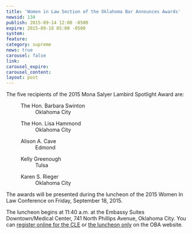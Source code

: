 ```yaml
---
title: 'Women in Law Section of the Oklahoma Bar Announces Awards'
newsid: 134
publish: 2015-09-14 12:00 -0500
expire: 2015-09-18 05:00 -0500
system: 
feature: 
category: supreme
news: true
carousel: false
link: 
carousel_expire: 
carousel_content: 
layout: post
---
```

<p>The five recipients of the 2015 Mona Salyer Lambird Spotlight Award are:</p>
<p>
&nbsp;&nbsp;&nbsp;&nbsp;&nbsp;&nbsp;&nbsp;&nbsp;&nbsp;&nbsp;The Hon. Barbara Swinton <br>
&nbsp;&nbsp;&nbsp;&nbsp;&nbsp;&nbsp;&nbsp;&nbsp;&nbsp;&nbsp;&nbsp;&nbsp;&nbsp;&nbsp;&nbsp;&nbsp;&nbsp;&nbsp;&nbsp;&nbsp;Oklahoma City  
</p>
<p>
&nbsp;&nbsp;&nbsp;&nbsp;&nbsp;&nbsp;&nbsp;&nbsp;&nbsp;&nbsp;The Hon. Lisa Hammond <br>
&nbsp;&nbsp;&nbsp;&nbsp;&nbsp;&nbsp;&nbsp;&nbsp;&nbsp;&nbsp;&nbsp;&nbsp;&nbsp;&nbsp;&nbsp;&nbsp;&nbsp;&nbsp;&nbsp;&nbsp;Oklahoma City</p>
<p>
&nbsp;&nbsp;&nbsp;&nbsp;&nbsp;&nbsp;&nbsp;&nbsp;&nbsp;&nbsp;Alison A. Cave <br>
&nbsp;&nbsp;&nbsp;&nbsp;&nbsp;&nbsp;&nbsp;&nbsp;&nbsp;&nbsp;&nbsp;&nbsp;&nbsp;&nbsp;&nbsp;&nbsp;&nbsp;&nbsp;&nbsp;&nbsp;Edmond </p>
<p>
&nbsp;&nbsp;&nbsp;&nbsp;&nbsp;&nbsp;&nbsp;&nbsp;&nbsp;&nbsp;Kelly Greenough <br>
&nbsp;&nbsp;&nbsp;&nbsp;&nbsp;&nbsp;&nbsp;&nbsp;&nbsp;&nbsp;&nbsp;&nbsp;&nbsp;&nbsp;&nbsp;&nbsp;&nbsp;&nbsp;&nbsp;&nbsp;Tulsa  
</p>
<p>
&nbsp;&nbsp;&nbsp;&nbsp;&nbsp;&nbsp;&nbsp;&nbsp;&nbsp;&nbsp;Karen S. Rieger <br>
&nbsp;&nbsp;&nbsp;&nbsp;&nbsp;&nbsp;&nbsp;&nbsp;&nbsp;&nbsp;&nbsp;&nbsp;&nbsp;&nbsp;&nbsp;&nbsp;&nbsp;&nbsp;&nbsp;&nbsp;Oklahoma City </p>
<p>The awards will be presented during the luncheon of the 2015 Women In Law Conference on Friday, September 18, 2015. </p>
<p>The luncheon begins at 11:40 a.m. at the Embassy Suites Downtown/Medical Center, 741 North Phillips Avenue, Oklahoma City.  You can <a href="https://ams.okbar.org/eweb/DynamicPage.aspx?webcode=EventInfo&amp;Reg_evt_key=32b654b9-482d-4941-9cf1-a47cc5740d68&amp;RegPath=EventRegFees&amp;FreeEvent=0&amp;Event=OKC%20-%20IN%20PERSON%20-%20The%202015%20Women%20in%20Law%20Conference:%20Fearless%20Leadership%20-%20CLE%20and%20Luncheon%20%286%20/%201%20MCLE%29%20&amp;FundraisingEvent=0&amp;evt_guest_limit=9999" target="_blank">register online for the CLE</a> or <a href="https://ams.okbar.org/eweb/DynamicPage.aspx?webcode=EventInfo&amp;Reg_evt_key=9c28a7ff-d8c4-4c00-9bc1-cda0594e1255&amp;RegPath=EventRegFees&amp;FreeEvent=0&amp;Event=OKC%20-%20IN%20PERSON%20-%20The%202015%20Women%20in%20Law%20Conference:%20Fearless%20Leadership%20-%20Lunc" target="_blank">the luncheon only</a> on the OBA website.</p>